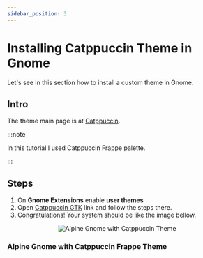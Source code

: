 ```yaml
---
sidebar_position: 3
---
```


# Installing Catppuccin Theme in Gnome

Let's see in this section how to install a custom theme in Gnome.

## Intro

The theme main page is at [Catppuccin](https://github.com/catppuccin).

:::note

In this tutorial I used Catppuccin Frappe palette.

:::

## Steps

1. On **Gnome Extensions** enable **user themes**
2. Open [Catppuccin GTK](https://github.com/catppuccin/gtk) link and follow the steps there.
3. Congratulations! Your system should be like the image bellow.

<p align="center">
    <img alt="Alpine Gnome with Catppuccin Theme" src="/img/alpine_gnome_catppuccin_wezterm.png"/>
    <h3>Alpine Gnome with Catppuccin Frappe Theme</h3>
</p>
